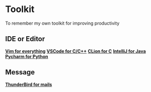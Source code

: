 # Toolkit
To remember my own toolkit for improving productivity

## IDE or Editor
[**Vim for everything**]()
[**VSCode for C/C++**]()
[**CLion for C**]()
[**IntelliJ for Java**]()
[**Pycharm for Python**]()

## Message
[**ThunderBird for mails**]()
